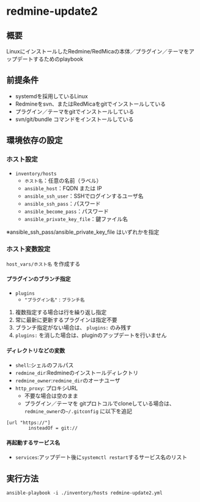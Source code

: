 # redmine-update2


## 概要

LinuxにインストールしたRedmine/RedMicaの本体／プラグイン／テーマをアップデートするためのplaybook

## 前提条件

* systemdを採用しているLinux
* Redmineをsvn、またはRedMicaをgitでインストールしている
* プラグイン／テーマをgitでインストールしている
* svn/git/bundle コマンドをインストールしている

## 環境依存の設定

### ホスト設定
- `inventory/hosts`
  - `ホスト名`：任意の名前（ラベル）
  - `ansible_host`：FQDN または IP
  - `ansible_ssh_user`：SSHでログインするユーザ名
  - `ansible_ssh_pass`：パスワード
  - `ansible_become_pass`：パスワード
  - `ansible_private_key_file`：鍵ファイル名

※ansible_ssh_pass/ansible_private_key_file はいずれかを指定


### ホスト変数設定

`host_vars/ホスト名` を作成する

#### プラグインのブランチ指定
- `plugins`
  - `"プラグイン名"` : `ブランチ名`

1. 複数指定する場合は行を繰り返し指定
1. 常に最新に更新するプラグインは指定不要
1. ブランチ指定がない場合は、 `plugins:` のみ残す
1. `plugins:` を消した場合は、pluginのアップデートを行いません

#### ディレクトリなどの変数
- `shell`:シェルのフルパス
- `redmine_dir`:Redmineのインストールディレクトリ
- `redmine_owner`:`redmine_dir`のオーナユーザ
- `http_proxy`: プロキシURL
  - 不要な場合は空のまま
  - プラグイン／テーマを gitプロトコルでcloneしている場合は、`redmine_owner`の`~/.gitconfig` に以下を追記
```
[url "https://"]
        insteadOf = git://
```

#### 再起動するサービス名
- `services`:アップデート後に`systemctl restart`するサービス名のリスト

## 実行方法

```
ansible-playbook -i ./inventory/hosts redmine-update2.yml
```
